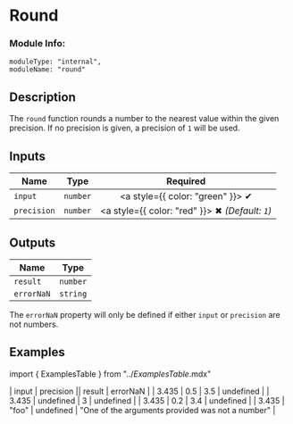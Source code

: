 # Round
### Module Info: 
```
moduleType: "internal",
moduleName: "round"
```

## Description
The `round` function rounds a number to the nearest value within the given precision. If no precision is given, a precision of `1` will be used.

## Inputs
| Name | Type | Required |
|------|------|:--------:|
| `input` | `number` | <a style={{ color: "green" }}> ✔ </a>
| `precision` | `number` | <a style={{ color: "red" }}> ✖ </a> _(Default: `1`)_

## Outputs
| Name | Type |
|------|------|
| `result` | `number` |
| `errorNaN` | `string` |

The `errorNaN` property will only be defined if either `input` or `precision` are not numbers.

## Examples
import { ExamplesTable } from "../_ExamplesTable_.mdx"

<ExamplesTable>
| input | precision || result | errorNaN |
| 3.435 | 0.5 | 3.5 | undefined |
| 3.435 | undefined | 3 | undefined |
| 3.435 | 0.2 | 3.4 | undefined |
| 3.435 | "foo" | undefined | "One of the arguments provided was not a number" |
</ExamplesTable>
